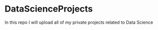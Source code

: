 # DataScienceProjects

In this repo I will upload all of my private projects related to Data Science
